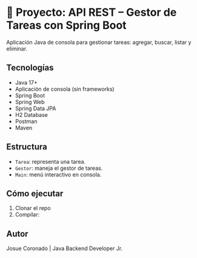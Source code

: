 # 🚀 Proyecto: API REST – Gestor de Tareas con Spring Boot

Aplicación Java de consola para gestionar tareas: agregar, buscar, listar y eliminar.

## Tecnologías
- Java 17+
- Aplicación de consola (sin frameworks)
- Spring Boot
- Spring Web
- Spring Data JPA
- H2 Database
- Postman
- Maven

## Estructura
- `Tarea`: representa una tarea.
- `Gestor`: maneja el gestor de tareas.
- `Main`: menú interactivo en consola.

## Cómo ejecutar
1. Clonar el repo
2. Compilar:

## Autor
Josue Coronado | Java Backend Developer Jr.